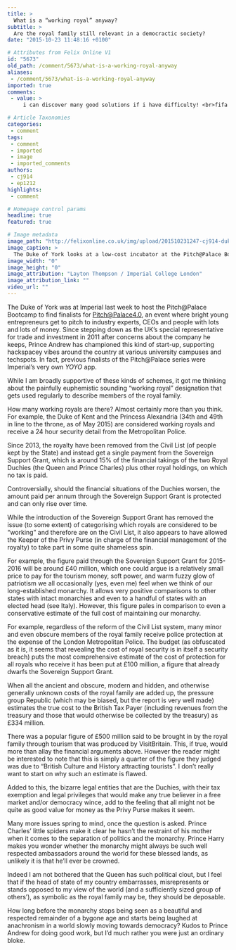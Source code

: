 ```yaml
---
title: >
  What is a “working royal” anyway?
subtitle: >
  Are the royal family still relevant in a democractic society?
date: "2015-10-23 11:48:16 +0100"

# Attributes from Felix Online V1
id: "5673"
old_path: /comment/5673/what-is-a-working-royal-anyway
aliases:
 - /comment/5673/what-is-a-working-royal-anyway
imported: true
comments:
 - value: >
     i can discover many good solutions if i have difficulty! <br>fifa coins http://www.bibektrust.com/sa/forum/topic6612_post8817.html#8817,You actually make it seem really easy along with your presentation but I to find this matter to be actually one thing that I believe I'd by no means understand. It kind of feels too complex and extremely wide for me. I'm looking ahead on your subsequent submit, I'll attempt to get the hang of it! <br>wholesale snapbacks http://www.twofangtu.cn,Iyy5Fn tyjfehlbxrjj, [url=http://kastptckivjh.com/]kastptckivjh[/url], [link=http://hrkmcoqjiocu.com/]hrkmcoqjiocu[/link], http://bvdneswrtrvt.com/,Wonderful article! We are linking to this particularly great post on our website. Keep up the great writing. <br>canada goose pink http://crownmodels.com/?usa-canada-goose-pink-17950.html,I do not know <br>madden 16 coins android buy http://www.madden-store.com/madden-nfl-16/Android-2192,Hello Web Admin, I noticed that your On-Page SEO is is missing a few factors, for one you do not use all three H tag

# Article Taxonomies
categories:
 - comment
tags:
 - comment
 - imported
 - image
 - imported_comments
authors:
 - cj914
 - ep1212
highlights:
 - comment

# Homepage control params
headline: true
featured: true

# Image metadata
image_path: "http://felixonline.co.uk/img/upload/201510231247-cj914-duke-of-york-copy.jpg"
image_caption: >
  The Duke of York looks at a low-cost incubator at the Pitch@Palace Bootcamp.
image_width: "0"
image_height: "0"
image_attribution: "Layton Thompson / Imperial College London"
image_attribution_link: ""
video_url: ""
---
```


The Duke of York was at Imperial last week to host the Pitch@Palace Bootcamp to find finalists for Pitch@Palace4.0, an event where bright young entrepreneurs get to pitch to industry experts, CEOs and people with lots and lots of money. Since stepping down as the UK’s special representative for trade and investment in 2011 after concerns about the company he keeps, Prince Andrew has championed this kind of start-up, supporting hackspacey vibes around the country at various university campuses and techspots. In fact, previous finalists of the Pitch@Palace series were Imperial’s very own _YOYO_ app.

While I am broadly supportive of these kinds of schemes, it got me thinking about the painfully euphemistic sounding “working royal” designation that gets used regularly to describe members of the royal family.

How many working royals are there? Almost certainly more than you think. For example, the Duke of Kent and the Princess Alexandria (34th and 49th in line to the throne, as of May 2015) are considered working royals and receive a 24 hour security detail from the Metropolitan Police.

Since 2013, the royalty have been removed from the Civil List (of people kept by the State) and instead get a single payment from the Sovereign Support Grant, which is around 15% of the financial takings of the two Royal Duchies (the Queen and Prince Charles) plus other royal holdings, on which no tax is paid.

Controversially, should the financial situations of the Duchies worsen, the amount paid per annum through the Sovereign Support Grant is protected and can only rise over time.

While the introduction of the Sovereign Support Grant has removed the issue (to some extent) of categorising which royals are considered to be “working” and therefore are on the Civil List, it also appears to have allowed the Keeper of the Privy Purse (in charge of the financial management of the royalty) to take part in some quite shameless spin.

For example, the figure paid through the Sovereign Support Grant for 2015-2016 will be around £40 million, which one could argue is a relatively small price to pay for the tourism money, soft power, and warm fuzzy glow of patriotism we all occasionally (yes, even me) feel when we think of our long-established monarchy. It allows very positive comparisons to other states with intact monarchies and even to a handful of states with an elected head (see Italy). However, this figure pales in comparison to even a conservative estimate of the full cost of maintaining our monarchy.

For example, regardless of the reform of the Civil List system, many minor and even obscure members of the royal family receive police protection at the expense of the London Metropolitan Police. The budget (as obfuscated as it is, it seems that revealing the cost of royal security is in itself a security breach) puts the most comprehensive estimate of the cost of protection for all royals who receive it has been put at £100 million, a figure that already dwarfs the Sovereign Support Grant.

When all the ancient and obscure, modern and hidden, and otherwise generally unknown costs of the royal family are added up, the pressure group Republic (which may be biased, but the report is very well made) estimates the true cost to the British Tax Payer (including revenues from the treasury and those that would otherwise be collected by the treasury) as £334 million.

There was a popular figure of £500 million said to be brought in by the royal family through tourism that was produced by VisitBritain. This, if true, would more than allay the financial arguments above. However the reader might be interested to note that this is simply a quarter of the figure they judged was due to “British Culture and History attracting tourists”. I don’t really want to start on why such an estimate is flawed.

Added to this, the bizarre legal entities that are the Duchies, with their tax exemption and legal privileges that would make any true believer in a free market and/or democracy wince, add to the feeling that all might not be quite as good value for money as the Privy Purse makes it seem.

Many more issues spring to mind, once the question is asked. Prince Charles’ little spiders make it clear he hasn’t the restraint of his mother when it comes to the separation of politics and the monarchy. Prince Harry makes you wonder whether the monarchy might always be such well respected ambassadors around the world for these blessed lands, as unlikely it is that he’ll ever be crowned.

Indeed I am not bothered that the Queen has such political clout, but I feel that if the head of state of my country embarrasses, misrepresents or stands opposed to my view of the world (and a sufficiently sized group of others’), as symbolic as the royal family may be, they should be deposable.

How long before the monarchy stops being seen as a beautiful and respected remainder of a bygone age and starts being laughed at anachronism in a world slowly moving towards democracy? Kudos to Prince Andrew for doing good work, but I’d much rather you were just an ordinary bloke.
